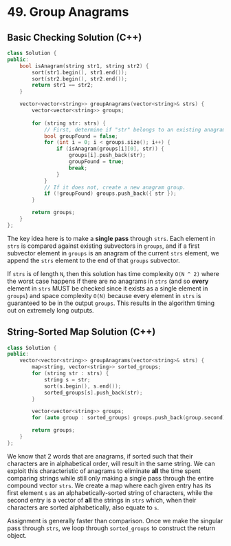# 49. Group Anagrams

## Basic Checking Solution (C++)

```C++
class Solution {
public:
    bool isAnagram(string str1, string str2) {
        sort(str1.begin(), str1.end());
        sort(str2.begin(), str2.end());
        return str1 == str2;
    }

    vector<vector<string>> groupAnagrams(vector<string>& strs) {
        vector<vector<string>> groups;
        
        for (string str: strs) {
            // First, determine if "str" belongs to an existing anagram group.
            bool groupFound = false;
            for (int i = 0; i < groups.size(); i++) {
                if (isAnagram(groups[i][0], str)) {
                    groups[i].push_back(str);
                    groupFound = true;
                    break;
                }
            }
            // If it does not, create a new anagram group.
            if (!groupFound) groups.push_back({ str });
        }

        return groups;
    }
};
```

The key idea here is to make a **single pass** through `strs`. Each element in `strs` is compared against existing subvectors in `groups`, and if a first subvector element in `groups` is an anagram of the current `strs` element, we append the `strs` element to the end of that `groups` subvector.

If `strs` is of length `N`, then this solution has time complexity `O(N ^ 2)` where the worst case happens if there are no anagrams in `strs` (and so **every** element in `strs`  MUST be checked since it exists as a single element in `groups`) and space complexity `O(N)` because every element in `strs` is guaranteed to be in the output `groups`. This results in the algorithm timing out on extremely long outputs.

## String-Sorted Map Solution (C++)

```C++
class Solution {
public:
    vector<vector<string>> groupAnagrams(vector<string>& strs) {
        map<string, vector<string>> sorted_groups;
        for (string str : strs) {
            string s = str;
            sort(s.begin(), s.end());
            sorted_groups[s].push_back(str);
        }

        vector<vector<string>> groups;
        for (auto group : sorted_groups) groups.push_back(group.second);

        return groups;
    }
};
```

We know that 2 words that are anagrams, if sorted such that their characters are in alphabetical order, will result in the same string. We can exploit this characteristic of anagrams to eliminate **all** the time spent comparing strings while still only making a single pass through the entire compound vector `strs`. We create a map where each given entry has its first element `s` as an alphabetically-sorted string of characters, while the second entry is a vector of **all** the strings in `strs` which, when their characters are sorted alphabetically, also equate to `s`.

Assignment is generally faster than comparison. Once we make the singular pass through `strs`, we loop through `sorted_groups` to construct the return object.